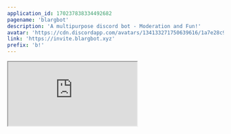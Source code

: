 ```yaml
---
application_id: 170237838334492682
pagename: 'blargbot'
description: 'A multipurpose discord bot - Moderation and Fun!'
avatar: 'https://cdn.discordapp.com/avatars/134133271750639616/1a7e28c9bf7a69475b7928226ca70a40.png'
link: 'https://invite.blargbot.xyz'
prefix: 'b!'
---
```

<iframe src="https://blargbot.xyz/" class="ls-iframe">
<!--
This data was imported from ls.terminal.ink
-->
